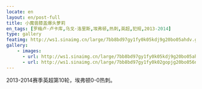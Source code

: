 ```yaml
---
locate: en
layout: en/post-full
title: 小魔兽膝盖爆头萝莉
en_tags: [罗梅卢·卢卡库,乌戈·洛里斯,埃弗顿,热刺,英超,犯规,2013-2014]
type: gallery
featimg: http://ws1.sinaimg.cn/large/7bb8bd97gy1fy0k05kdj9g20bo05ahdv.gif
gallery:
    - images:
      - url: http://ws1.sinaimg.cn/large/7bb8bd97gy1fy0k05kdj9g20bo05ahdv.gif
      - url: http://ws1.sinaimg.cn/large/7bb8bd97gy1fy0k02gopjg20bo056npf.gif
---
```


2013-2014赛季英超第10轮，埃弗顿0-0热刺。